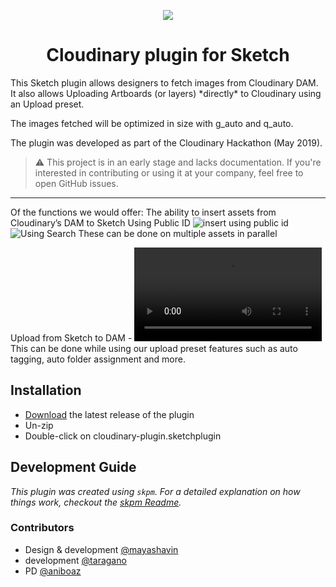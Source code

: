 
<p align="center">
<img src="https://res.cloudinary.com/mayashavin/image/upload/w_600/Screen_Shot_2019-05-27_at_11.58.32.png" />
</p>
  </p>
<h1 align="center"> Cloudinary plugin for Sketch</h1>
This Sketch plugin allows designers to fetch images from Cloudinary DAM. It also allows Uploading Artboards (or layers) *directly* to Cloudinary using an Upload preset.

The images fetched will be optimized in size with g_auto and q_auto.

The plugin was developed as part of the Cloudinary Hackathon (May 2019).

> ⚠️ This project is in an early stage and lacks documentation. If you're interested in contributing or using it at your company, feel free to open GitHub issues.

------
Of the functions we would offer:
The ability to insert assets from Cloudinary’s DAM to Sketch
Using Public ID ![insert using public id](https://res.cloudinary.com/boazz/video/upload/c_crop,w_1200,h_800,q_auto,e_accelerate,e_loop/sketch-demo/sketch_flow_insert.gif)
![Using Search](https://res.cloudinary.com/boazz/video/upload/c_crop,w_800,h_800,g_west,q_auto,e_accelerate:200,e_loop/sketch-demo/sketch_flow_insert-search_02.gif)
These can be done on multiple assets in parallel

Upload from Sketch to DAM  - ![upload](https://res.cloudinary.com/boazz/video/upload/ar_1:1,q_auto,e_accelerate:400/e_loop,f_gif/sketch-demo/sketch_flow_upload.mp4)
This can be done while using our upload preset features such as auto tagging, auto folder assignment and more.


## Installation

- [Download](../../releases/latest/download/cloudinary-plugin.sketchplugin.zip) the latest release of the plugin
- Un-zip
- Double-click on cloudinary-plugin.sketchplugin

## Development Guide

_This plugin was created using `skpm`. For a detailed explanation on how things work, checkout the [skpm Readme](https://github.com/skpm/skpm/blob/master/README.md)._

### Contributors

- Design & development [@mayashavin](https://github.com/mayashavin)
- development [@taragano](https://github.com/taragano)
- PD [@aniboaz](https://github.com/aniboaz)

